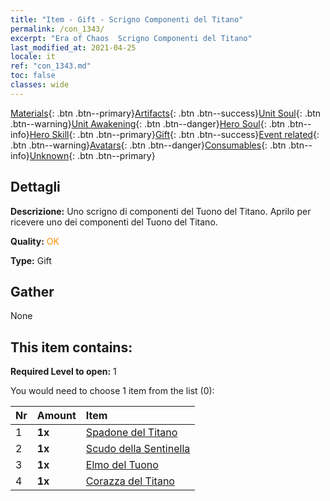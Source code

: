 ```yaml
---
title: "Item - Gift - Scrigno Componenti del Titano"
permalink: /con_1343/
excerpt: "Era of Chaos  Scrigno Componenti del Titano"
last_modified_at: 2021-04-25
locale: it
ref: "con_1343.md"
toc: false
classes: wide
---
```

 [Materials](/ItemsIT/){: .btn .btn--primary}[Artifacts](/ItemsIT/Artifacts/){: .btn .btn--success}[Unit Soul](/ItemsIT/UnitSoul/){: .btn .btn--warning}[Unit Awakening](/ItemsIT/UnitAwakening/){: .btn .btn--danger}[Hero Soul](/ItemsIT/HeroSoul/){: .btn .btn--info}[Hero Skill](/ItemsIT/HeroSkill/){: .btn .btn--primary}[Gift](/ItemsIT/Gift/){: .btn .btn--success}[Event related](/ItemsIT/Events/){: .btn .btn--warning}[Avatars](/ItemsIT/Avatars/){: .btn .btn--danger}[Consumables](/ItemsIT/Consumables/){: .btn .btn--info}[Unknown](/ItemsIT/Unknown/){: .btn .btn--primary}

## Dettagli
 **Descrizione:** Uno scrigno di componenti del Tuono del Titano. Aprilo per ricevere uno dei componenti del Tuono del Titano.

 **Quality:** <span style="color: #FF8C00">OK</span>

 **Type:** Gift

## Gather

  None

## This item contains:

 **Required Level to open:** 1

 You would need to choose 1 item from the list (0):

  | Nr | Amount |     Item    |
  |:---|:-------|:------------|
  | 1 |  **1x** | [Spadone del Titano](/ItemsIT/art_156/) |  | 
  | 2 |  **1x** | [Scudo della Sentinella](/ItemsIT/art_157/) |  | 
  | 3 |  **1x** | [Elmo del Tuono](/ItemsIT/art_158/) |  | 
  | 4 |  **1x** | [Corazza del Titano](/ItemsIT/art_159/) |  | 
